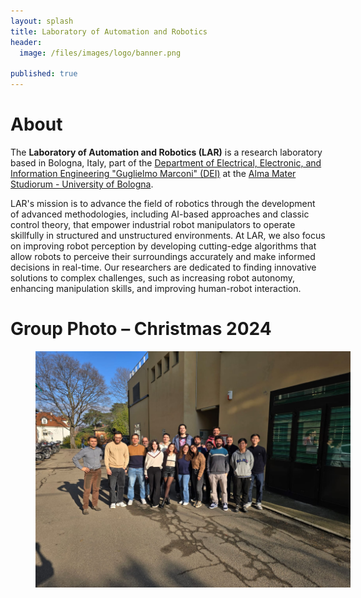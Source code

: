 ```yaml
---
layout: splash
title: Laboratory of Automation and Robotics
header:
  image: /files/images/logo/banner.png
 
published: true
---
```


# About
<!-- <figure style="width: 20%" class="align-right"><img src="files/lar_logo.png"></figure> --> 
The **Laboratory of Automation and Robotics (LAR)** is a research laboratory based in Bologna, Italy, part of the [Department of Electrical, Electronic, and Information Engineering "Guglielmo Marconi" (DEI)](https://dei.unibo.it/en/index.html) at the [Alma Mater Studiorum - University of Bologna](https://www.unibo.it/en/homepage). 

LAR's mission is to advance the field of robotics through the development of advanced methodologies, including AI-based approaches and classic control theory, that empower industrial robot manipulators to operate skillfully in structured and unstructured environments.
At LAR, we also focus on improving robot perception by developing cutting-edge algorithms that allow robots to perceive their surroundings accurately and make informed decisions in real-time. Our researchers are dedicated to finding innovative solutions to complex challenges, such as increasing robot autonomy, enhancing manipulation skills, and improving human-robot interaction.


# Group Photo – Christmas 2024
<figure style="width: 100%" class="align-center">
  <img src="/files/images/general/group_photo_dec_2024.jpeg">
</figure>